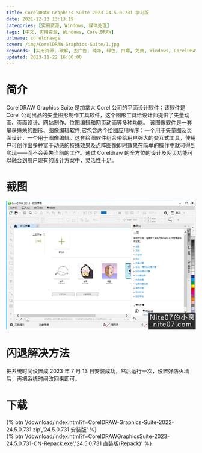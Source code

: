 ```yaml
---
title: CorelDRAW Graphics Suite 2023 24.5.0.731 学习版
date: 2021-12-13 13:13:19
categories: [实用资源, Windows, 媒体处理]
tags: [中文, 实用资源, Windows, CorelDRAW]
urlname: coreldrawgs
cover: /img/CorelDRAW-Graphics-Suite/1.jpg
keywords: [实用资源, 破解, 去广告, 纯净, 绿色, 白嫖, 免费, Windows, CorelDRAW]
updated: 2023-11-22 16:00:00
---
```


# 简介

CorelDRAW Graphics Suite 是加拿大 Corel 公司的平面设计软件；该软件是 Corel 公司出品的矢量图形制作工具软件，这个图形工具给设计师提供了矢量动画、页面设计、网站制作、位图编辑和网页动画等多种功能。
该图像软件是一套屡获殊荣的图形、图像编辑软件,它包含两个绘图应用程序：一个用于矢量图及页面设计，一个用于图像编辑。这套绘图软件组合带给用户强大的交互式工具，使用户可创作出多种富于动感的特殊效果及点阵图像即时效果在简单的操作中就可得到实现——而不会丢失当前的工作。通过 Coreldraw 的全方位的设计及网页功能可以融合到用户现有的设计方案中，灵活性十足。

# 截图

![](/img/CorelDRAW-Graphics-Suite/2.jpg)

# 闪退解决方法

把系统时间设置成 2023 年 7 月 13 日安装成功，然后运行一次，设置好防火墙后，再把系统时间改回来即可。

# 下载

{% btn '/download/index.html?f=CorelDRAW-Graphics-Suite-2022-24.5.0.731.zip','24.5.0.731 安装版' %}
<br>
{% btn '/download/index.html?f=CorelDRAWGraphicsSuite-2023-24.5.0.731-CN-Reрack.exe','24.5.0.731 直装版(Repack)' %}
